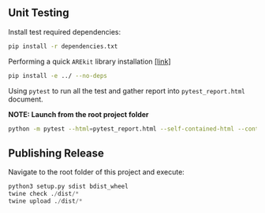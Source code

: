 ## Unit Testing

Install test required dependencies:
```bash
pip install -r dependencies.txt
```

Performing a quick `AREkit` library installation
[[link]](https://stackoverflow.com/questions/19048732/python-setup-py-develop-vs-install)
```bash
pip install -e ../ --no-deps
```

Using `pytest` to run all the test and gather report into `pytest_report.html` document.

**NOTE: Launch from the root project folder**
```bash
python -m pytest --html=pytest_report.html --self-contained-html --continue-on-collection-errors .
```

## Publishing Release

Navigate to the root folder of this project and execute:
```python
python3 setup.py sdist bdist_wheel
twine check ./dist/*
twine upload ./dist/*
```